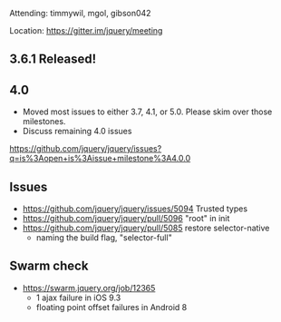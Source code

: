 Attending: timmywil, mgol, gibson042

Location: https://gitter.im/jquery/meeting

## 3.6.1 Released!

## 4.0
* Moved most issues to either 3.7, 4.1, or 5.0. Please skim over those milestones.
* Discuss remaining 4.0 issues

https://github.com/jquery/jquery/issues?q=is%3Aopen+is%3Aissue+milestone%3A4.0.0 

## Issues
* https://github.com/jquery/jquery/issues/5094 Trusted types
* https://github.com/jquery/jquery/pull/5096 "root" in init
* https://github.com/jquery/jquery/pull/5085 restore selector-native
	- naming the build flag, "selector-full"

## Swarm check
* https://swarm.jquery.org/job/12365 
	- 1 ajax failure in iOS 9.3
	- floating point offset failures in Android 8
